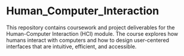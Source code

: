 # Human_Computer_Interaction
This repository contains coursework and project deliverables for the Human-Computer Interaction (HCI) module. The course explores how humans interact with computers and how to design user-centered interfaces that are intuitive, efficient, and accessible.
